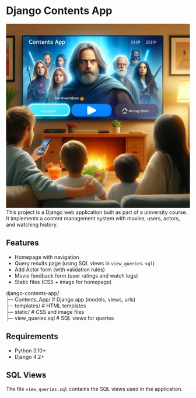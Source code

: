 # Django Contents App
![Homepage Screenshot](static/home_screen.jpg)
This project is a Django web application built as part of a university course.  
It implements a content management system with movies, users, actors, and watching history.

## Features
- Homepage with navigation
- Query results page (using SQL views in `view_queries.sql`)
- Add Actor form (with validation rules)
- Movie feedback form (user ratings and watch logs)
- Static files (CSS + image for homepage)

django-contents-app/  
├─ Contents_App/ # Django app (models, views, urls)   
├─ templates/ # HTML templates   
├─ static/ # CSS and image files  
├─ view_queries.sql # SQL views for queries  

## Requirements
- Python 3.10+
- Django 4.2+

## SQL Views
The file `view_queries.sql` contains the SQL views used in the application.
